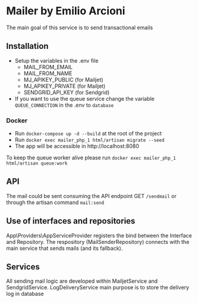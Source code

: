 # Mailer by Emilio Arcioni

The main goal of this service is to send transactional emails

## Installation

- Setup the variables in the .env file
	- MAIL_FROM_EMAIL
	- MAIL_FROM_NAME
	- MJ_APIKEY_PUBLIC (for Mailjet)
	- MJ_APIKEY_PRIVATE (for Mailjet)
	- SENDGRID_API_KEY (for Sendgrid)
- If you want to use the queue service change the variable `QUEUE_CONNECTION` in the .env to `database`

### Docker
- Run `docker-compose up -d --build` at the root of the project
- Run `docker exec mailer_php_1 html/artisan migrate --seed`
- The app will be accessible in http://localhost:8080

To keep the queue worker alive please run
`docker exec mailer_php_1 html/artisan queue:work`

## API
The mail could be sent consuming the API endpoint GET `/sendmail` or through the artisan command `mail:send`

## Use of interfaces and repositories

App\Providers\AppServiceProvider registers the bind between the Interface and Repository.
The respository (MailSenderRepository) connects with the main service that sends mails (and its fallback).

## Services

All sending mail logic are developed within MailjetService and SendgridService.
LogDeliveryService main purpose is to store the delivery log in database 